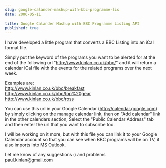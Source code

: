 ```yaml
---
slug: google-calander-mashup-with-bbc-programme-lis
date: 2006-05-11
 
title: Google Calander Mashup with BBC Programme Listing API
published: true
---
```

I have developed a little program that converts a BBC Listing into an iCal format file.<p />Simply put the keyword of the programs you want to be alerted for at the end of the following url "http://www.kinlan.co.uk/bbc/" and it will return a calendar iCal file with the events for the related programs over the next week.<p />Examples are:<br /><a href="http://www.kinlan.co.uk/bbc/breakfast">http://www.kinlan.co.uk/bbc/breakfast</a><br /><a href="http://www.kinlan.co.uk/bbc/top%20gear">http://www.kinlan.co.uk/bbc/top%20gear</a><br /><a href="http://www.kinlan.co.uk/bbc/ross">http://www.kinlan.co.uk/bbc/ross</a><p />You can use this url in your Google Calendar (<a href="http://calendar.google.com">http://calendar.google.com</a>) by simply clicking on the manage calendar link, then on "Add calendar" link in the other calendars section; Select the "<a>Public Calendar Address</a>" tab and then enter the url that you want to subscribe too.<p />I will be working on it more, but with this file you can link it to your Google Calendar account so that you can see when BBC programs will be on TV, it also imports into MS Outlook.<p />Let me know of any suggestions :) and problems<br /><a href="mailto:paul.kinlan@gmail.com">paul.kinlan@gmail.com</a><p />

